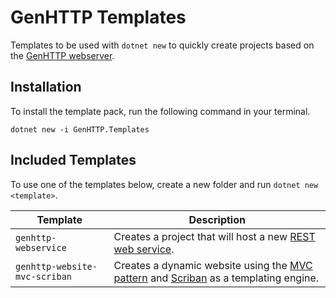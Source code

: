 # GenHTTP Templates

Templates to be used with `dotnet new` to quickly create projects based on
the [GenHTTP webserver](https://genhttp.org/).

## Installation

To install the template pack, run the following command in your terminal.

```
dotnet new -i GenHTTP.Templates
```

## Included Templates

To use one of the templates below, create a new folder and run `dotnet new <template>`.

| Template      | Description  | 
| ------------- |------------- | 
| `genhttp-webservice` | Creates a project that will host a new [REST web service](https://genhttp.org/documentation/content/webservices). |
| `genhttp-website-mvc-scriban` | Creates a dynamic website using the [MVC pattern](https://genhttp.org/documentation/content/controllers) and [Scriban](https://github.com/scriban/scriban/) as a templating engine. |
